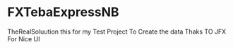 # FXTebaExpressNB
TheRealSoluution
this for my Test Project To Create the data 
Thaks TO JFX For Nice UI
